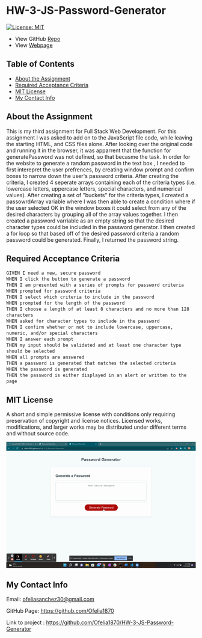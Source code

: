 # HW-3-JS-Password-Generator
[![License: MIT](https://img.shields.io/badge/License-MIT-yellow.svg)](https://opensource.org/licenses/MIT)

- View GitHub [Repo](https://github.com/Ofelia1870/HW-3-JS-Password-Generator)
- View [Webpage](https://ofelia1870.github.io/HW-3-JS-Password-Generator/)

## Table of Contents

- [About the Assignment](https://github.com/Ofelia1870/HW-3-JS-Password-Generator/#about-the-assignment)
- [Required Acceptance Criteria](https://github.com/Ofelia1870/HW-3-JS-Password-Generator/#required-acceptance-criteria)
- [MIT License](https://github.com/Ofelia1870/HW-3-JS-Password-Generator/#mit-license)
- [My Contact Info](https://github.com/Ofelia1870/HW-3-JS-Password-Generator/#my-contact-info)

## About the Assignment

This is my third assignment for Full Stack Web Development. For this assignment I was asked to add on to the JavaScript file code, while leaving the starting HTML, and CSS files alone. After looking over the original code and running it in the browser, it was apparrent that the function for generatePassword was not defined, so that becasme the task. In order for the website to generate a random  password in the text box , I needed to first interepret the user prefrences, by creating window prompt and confirm boxes to narrow down the user's password criteria. After creating the criteria, I created 4 seperate arrays containing each of the criteria types (i.e. lowercase letters, uppercase letters, special characters, and numerical values). After creating a set of "buckets" for the criteria types, I created a passowrdArray variable where I was then able to create a condition where if the user selected OK in the window boxes it could select from any of the desired characters by grouping all of the array values together. I then created a password varriable as an empty string so that the desired character types could be included in the password generator. I then created a for loop so that based off of the desired password criteria a random password could be generated. Finally, I returned the password string. 

## Required Acceptance Criteria

```
GIVEN I need a new, secure password
WHEN I click the button to generate a password
THEN I am presented with a series of prompts for password criteria
WHEN prompted for password criteria
THEN I select which criteria to include in the password
WHEN prompted for the length of the password
THEN I choose a length of at least 8 characters and no more than 128 characters
WHEN asked for character types to include in the password
THEN I confirm whether or not to include lowercase, uppercase, numeric, and/or special characters
WHEN I answer each prompt
THEN my input should be validated and at least one character type should be selected
WHEN all prompts are answered
THEN a password is generated that matches the selected criteria
WHEN the password is generated
THEN the password is either displayed in an alert or written to the page
```
## MIT License

A short and simple permissive license with conditions only requiring preservation of copyright and license notices. Licensed works, modifications, and larger works may be distributed under different terms and without source code.

![Final-Webpage-Copy](images/Untitled_%20Mar%2015%2C%202022%202_27%20PM.gif)



## My Contact Info

Email: ofeliasanchez30@gmail.com

GitHub Page: https://github.com/Ofelia1870 

Link to project : https://github.com/Ofelia1870/HW-3-JS-Password-Generator